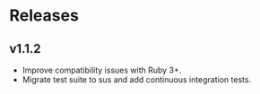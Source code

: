 # Releases

## v1.1.2

  - Improve compatibility issues with Ruby 3+.
  - Migrate test suite to sus and add continuous integration tests.
